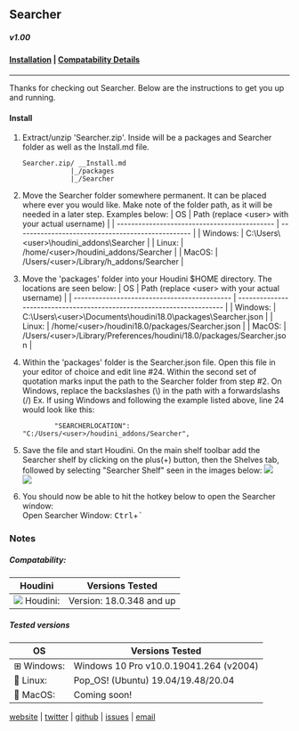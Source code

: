<!-- Open me in a markdown capable browser, or go to https://github.com/instance-id/searcher_addon -->

## Searcher
##### v1.00

#### [Installation](#install) | [Compatability Details](#notes)
---
Thanks for checking out Searcher. Below are the instructions to get you up and running.

#### Install

1. Extract/unzip 'Searcher.zip'. Inside will be a packages and Searcher folder as well as the Install.md file.
    ```
   Searcher.zip/ __Install.md
                |_/packages
                |_/Searcher
   ```

2. Move the Searcher folder somewhere permanent. It can be placed where ever you would like. Make note of the folder path, as it will be needed in a later step. Examples below:
    | OS                                           | Path  (replace \<user> with your actual username) |
    | -------------------------------------------- | ------------------------------------------------- |
    | <i class="fa fa-windows fa-1x"></i> Windows: | C:\Users\\\<user>\houdini_addons\Searcher         |
    | <i class="fa fa-linux fa-1x"></i> Linux:     | /home/\<user>/houdini_addons/Searcher             |
    | <i class="fa fa-apple fa-1x"></i> MacOS:     | /Users/\<user>/Library/h_addons/Searcher          |

3. Move the 'packages' folder into your Houdini $HOME directory. The locations are seen below:
    | OS                                           | Path  (replace \<user> with your actual username)                      |
    | -------------------------------------------- | ---------------------------------------------------------------------- |
    | <i class="fa fa-windows fa-1x"></i> Windows: | C:\Users\\\<user>\Documents\houdini18.0\packages\Searcher.json         |
    | <i class="fa fa-linux fa-1x"></i> Linux:     | /home/\<user>/houdini18.0/packages/Searcher.json                       |
    | <i class="fa fa-apple fa-1x"></i> MacOS:     | /Users/\<user>/Library/Preferences/houdini/18.0/packages/Searcher.json |

4. Within the 'packages' folder is the Searcher.json file. Open this file in your editor of choice and edit line #24. Within the second set of quotation marks input the path to the Searcher folder from step #2. On Windows, replace the backslashes (\\) in the path with a forwardslashs (/)
Ex. If using Windows and following the example listed above, line 24 would look like this:
    ```
			"SEARCHERLOCATION": "C:/Users/<user>/houdini_addons/Searcher",
    ```
5. Save the file and start Houdini. On the main shelf toolbar add the Searcher shelf by clicking on the plus(+) button, then the Shelves tab, followed by selecting "Searcher Shelf" seen in the images below:
    ![](https://i.imgur.com/GzdyUYt.png)  
    ![](https://i.imgur.com/F4C5MOx.png)

6. You should now be able to hit the hotkey below to open the Searcher window:  
    Open Searcher Window: <kbd>Ctrl</kbd>+<kbd>`</kbd>

### Notes

##### Compatability:

| Houdini                                       | Versions Tested          |
| --------------------------------------------- | ------------------------ |
| ![](https://i.imgur.com/h9Nefqz.png) Houdini: | Version: 18.0.348 and up |

##### Tested versions
| OS                                           | Versions Tested                        |
| -------------------------------------------- | -------------------------------------- |
| ⊞ Windows: | Windows 10 Pro v10.0.19041.264 (v2004) |
| 🐧 Linux:     | Pop_OS! (Ubuntu) 19.04/19.48/20.04     |
| 🍎 MacOS:     | Coming soon!                           |



<i class="fa fa-firefox fa-1x"></i> [website](https://instance.id/) | <i class="fa fa-twitter fa-1x"></i> [twitter](https://twitter.com/instance_id) | <i class="fa fa-github fa-1x"> </i> [github](https://github.com/instance-id) | <i class="fa fa-bug fa-1x"></i> [issues](https://github.com/instance-id/searcher_addon/issues?q=) | <i class="fa fa-at fa-1x"></i> [email](https://github.com/instance-id/searcher_addon/issues?q=)  
